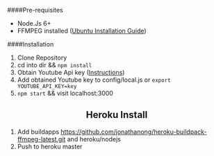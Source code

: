 
####Pre-requisites
* Node.Js 6+
* FFMPEG installed ([Ubuntu Installation Guide](http://tipsonubuntu.com/2016/11/02/install-ffmpeg-3-2-via-ppa-ubuntu-16-04))

####Installation
1. Clone Repository
3. cd into dir && `npm install`
4. Obtain Youtube Api key ([Instructions](https://www.slickremix.com/docs/get-api-key-for-youtube/))
5. Add obtained Youtube key to config/local.js or `export YOUTUBE_API_KEY=key`
4. `npm start` && visit localhost:3000

<h2 align="center">Heroku Install</h2>

1. Add buildapps https://github.com/jonathanong/heroku-buildpack-ffmpeg-latest.git and heroku/nodejs
2. Push to heroku master
